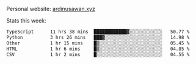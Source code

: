 Personal website: [ardinusawan.xyz](https://ardinusawan.xyz)

Stats this week:
<!--START_SECTION:waka-->

```txt
TypeScript      11 hrs 38 mins  ████████████▓░░░░░░░░░░░░   50.77 %
Python          3 hrs 26 mins   ███▓░░░░░░░░░░░░░░░░░░░░░   14.98 %
Other           1 hr 15 mins    █▒░░░░░░░░░░░░░░░░░░░░░░░   05.45 %
HTML            1 hr 6 mins     █▒░░░░░░░░░░░░░░░░░░░░░░░   04.85 %
CSV             1 hr 2 mins     █░░░░░░░░░░░░░░░░░░░░░░░░   04.55 %
```

<!--END_SECTION:waka-->
